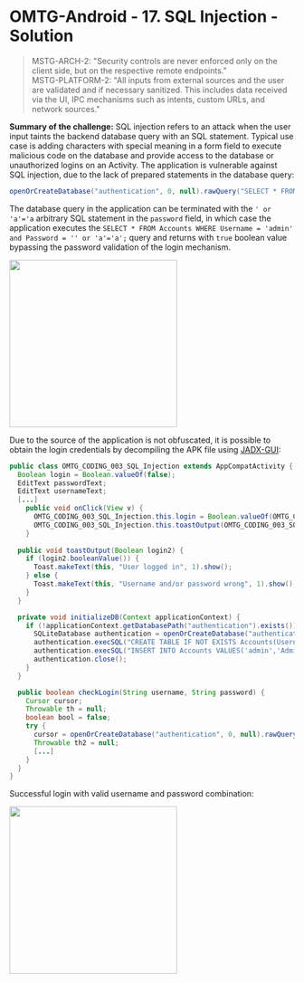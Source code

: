 # OMTG-Android - 17. SQL Injection - Solution

> MSTG-ARCH-2: "Security controls are never enforced only on the client side, but on the respective remote endpoints."<br />
> MSTG-PLATFORM-2: "All inputs from external sources and the user are validated and if necessary sanitized. This includes data received via the UI, IPC mechanisms such as intents, custom URLs, and network sources."

**Summary of the challenge:** SQL injection refers to an attack when the user input taints the backend database query with an SQL statement. Typical use case is adding characters with special meaning in a form field to execute malicious code on the database and provide access to the database or unauthorized logins on an Activity. The application is vulnerable against SQL injection, due to the lack of prepared statements in the database query:
```java
openOrCreateDatabase("authentication", 0, null).rawQuery("SELECT * FROM Accounts WHERE Username = '" + username + "' and Password = '" + password + "';", null);
```

The database query in the application can be terminated with the `' or 'a'='a` arbitrary SQL statement in the `password` field, in which case the application executes the `SELECT * FROM Accounts WHERE Username = 'admin' and Password = '' or 'a'='a';` query and returns with `true` boolean value bypassing the password validation of the login mechanism.

<img src="https://user-images.githubusercontent.com/55597077/67280759-c6a5cc80-f4c5-11e9-9aa1-a4e03d31511b.png" width="296">

Due to the source of the application is not obfuscated, it is possible to obtain the login credentials by decompiling the APK file using [JADX-GUI](https://github.com/skylot/jadx):
```java
public class OMTG_CODING_003_SQL_Injection extends AppCompatActivity {
  Boolean login = Boolean.valueOf(false);
  EditText passwordText;
  EditText usernameText;
  [...]
    public void onClick(View v) {
      OMTG_CODING_003_SQL_Injection.this.login = Boolean.valueOf(OMTG_CODING_003_SQL_Injection.this.checkLogin(OMTG_CODING_003_SQL_Injection.this.usernameText.getText().toString(), OMTG_CODING_003_SQL_Injection.this.passwordText.getText().toString()));
      OMTG_CODING_003_SQL_Injection.this.toastOutput(OMTG_CODING_003_SQL_Injection.this.login);
    }
    
  public void toastOutput(Boolean login2) {
    if (login2.booleanValue()) {
      Toast.makeText(this, "User logged in", 1).show();
    } else {
      Toast.makeText(this, "Username and/or password wrong", 1).show();
    }
  }

  private void initializeDB(Context applicationContext) {
    if (!applicationContext.getDatabasePath("authentication").exists()) {
      SQLiteDatabase authentication = openOrCreateDatabase("authentication", 0, null);
      authentication.execSQL("CREATE TABLE IF NOT EXISTS Accounts(Username VARCHAR,Password VARCHAR);");
      authentication.execSQL("INSERT INTO Accounts VALUES('admin','AdminPass');");
      authentication.close();
    }
  }

  public boolean checkLogin(String username, String password) {
    Cursor cursor;
    Throwable th = null;
    boolean bool = false;
    try {
      cursor = openOrCreateDatabase("authentication", 0, null).rawQuery("SELECT * FROM Accounts WHERE Username = '" + username + "' and Password = '" + password + "';", null);
      Throwable th2 = null;
      [...]
    }
  }
}
```

Successful login with valid username and password combination:

<img src="https://user-images.githubusercontent.com/55597077/67286878-096da180-f4d2-11e9-9ff8-be9f7d874813.png" width="296">
